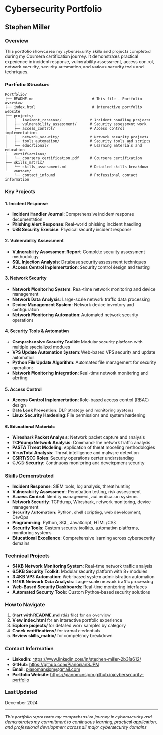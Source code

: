 # Cybersecurity Portfolio
## Stephen Miller

### Overview
This portfolio showcases my cybersecurity skills and projects completed during my Coursera certification journey. It demonstrates practical experience in incident response, vulnerability assessment, access control, network security, security automation, and various security tools and techniques.

### Portfolio Structure
```
Portfolio/
├── README.md                           # This file - Portfolio overview
├── index.html                          # Interactive portfolio website
├── projects/
│   ├── incident_response/             # Incident handling projects
│   ├── vulnerability_assessment/      # Security assessment work
│   ├── access_control/                # Access control implementations
│   ├── network_security/              # Network security projects
│   ├── tools_automation/              # Security tools and scripts
│   └── educational/                   # Learning materials and education
├── certifications/
│   └── coursera_certification.pdf     # Coursera certification
├── skills_matrix/
│   └── skills_assessment.md           # Detailed skills breakdown
└── contact/
    └── contact_info.md                # Professional contact information
```

### Key Projects

#### 1. Incident Response
- **Incident Handler Journal**: Comprehensive incident response documentation
- **Phishing Alert Response**: Real-world phishing incident handling
- **USB Security Exercise**: Physical security incident response

#### 2. Vulnerability Assessment
- **Vulnerability Assessment Report**: Complete security assessment methodology
- **SQL Injection Analysis**: Database security assessment techniques
- **Access Control Implementation**: Security control design and testing

#### 3. Network Security
- **Network Monitoring System**: Real-time network monitoring and device management
- **Network Data Analysis**: Large-scale network traffic data processing
- **Device Management System**: Network device inventory and configuration
- **Network Monitoring Automation**: Automated network security operations

#### 4. Security Tools & Automation
- **Comprehensive Security Toolkit**: Modular security platform with multiple specialized modules
- **VPS Update Automation System**: Web-based VPS security and update automation
- **Python File Update Algorithm**: Automated file management for security operations
- **Network Monitoring Integration**: Real-time network monitoring and alerting

#### 5. Access Control
- **Access Control Implementation**: Role-based access control (RBAC) design
- **Data Leak Prevention**: DLP strategy and monitoring systems
- **Linux Security Hardening**: File permissions and system hardening

#### 6. Educational Materials
- **Wireshark Packet Analysis**: Network packet capture and analysis
- **TCPdump Network Analysis**: Command-line network traffic analysis
- **PASTA Threat Modeling**: Application of threat modeling methodologies
- **VirusTotal Analysis**: Threat intelligence and malware detection
- **CSIRT/SOC Roles**: Security operations center understanding
- **CI/CD Security**: Continuous monitoring and development security

### Skills Demonstrated
- **Incident Response**: SIEM tools, log analysis, threat hunting
- **Vulnerability Assessment**: Penetration testing, risk assessment
- **Access Control**: Identity management, authentication systems
- **Network Security**: TCPdump, Wireshark, network monitoring, device management
- **Security Automation**: Python, shell scripting, web development, DevOps
- **Programming**: Python, SQL, JavaScript, HTML/CSS
- **Security Tools**: Custom security toolkits, automation platforms, monitoring systems
- **Educational Excellence**: Comprehensive learning across cybersecurity domains

### Technical Projects
- **54KB Network Monitoring System**: Real-time network traffic analysis
- **6.5KB Security Toolkit**: Modular security platform with 8+ modules
- **3.4KB VPS Automation**: Web-based system administration automation
- **161KB Network Data Analysis**: Large-scale network traffic processing
- **Web-Based Security Dashboards**: Real-time monitoring interfaces
- **Automated Security Tools**: Custom Python-based security solutions

### How to Navigate
1. **Start with README.md** (this file) for an overview
2. **View index.html** for an interactive portfolio experience
3. **Explore projects/** for detailed work samples by category
4. **Check certifications/** for formal credentials
5. **Review skills_matrix/** for competency breakdown

### Contact Information
- **LinkedIn**: https://www.linkedin.com/in/stephen-miller-2b31a612/
- **GitHub**: https://github.com/PianomanSJPM
- **Email**: pianomansjpm@gmail.com
- **Portfolio Website**: https://pianomansjpm.github.io/cybersecurity-portfolio

### Last Updated
December 2024

---
*This portfolio represents my comprehensive journey in cybersecurity and demonstrates my commitment to continuous learning, practical application, and professional development across all major cybersecurity domains.* 